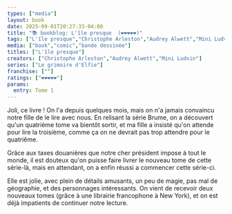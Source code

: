 ```yaml
---
types: ["media"]
layout: book
date: 2025-09-01T20:27:33-04:00
title: "📚 bookblog: L'île presque  (❤️❤️❤️❤️❤️)"
tags: ["L'île presque","Christophe Arleston","Audrey Alwett","Mini Ludvin","Brume","Donald Trump","Le grimoire d'Elfie",""]
media: ["book","comic","bande dessinée"]
titles: ["L'île presque"]
creators: ["Christophe Arleston","Audrey Alwett","Mini Ludvin"]
series: ["Le grimoire d'Elfie"]
franchise: [""]
ratings: ["❤️❤️❤️❤️❤️"]
params:
  entry: Tome 1
---
```


Joli, ce livre ! On l'a depuis quelques mois, mais on n'a jamais convaincu notre fille de le lire avec nous. En relisant la série Brume, on a découvert qu'un quatrième tome va bientôt sortir, et ma fille a insisté qu'on attende pour lire la troisième, comme ça on ne devrait pas trop attendre pour le quatriême.

Grâce aux taxes douanières que notre cher président impose à tout le monde, il est douteux qu'on puisse faire livrer le nouveau tome de cette série-là, mais en attendant, on a enfin réussi a commencer cette série-ci.

Elle est jolie, avec plein de détails amusants, un peu de magie, pas mal de géographie, et des personnages intéressants. On vient de recevoir deux nouveaux tomes (grâce à une librairie francophone à New York), et on est déjà impatients de continuer notre lecture.